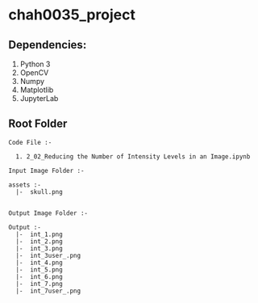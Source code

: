 # chah0035_project

## Dependencies:
  1. Python 3
  2. OpenCV
  3. Numpy
  4. Matplotlib
  5. JupyterLab

## Root Folder

~~~
Code File :-

  1. 2_02_Reducing the Number of Intensity Levels in an Image.ipynb

Input Image Folder :-

assets :-
  |-  skull.png


Output Image Folder :-

Output :-
  |-  int_1.png  
  |-  int_2.png
  |-  int_3.png
  |-  int_3user_.png
  |-  int_4.png
  |-  int_5.png
  |-  int_6.png
  |-  int_7.png
  |-  int_7user_.png
~~~
